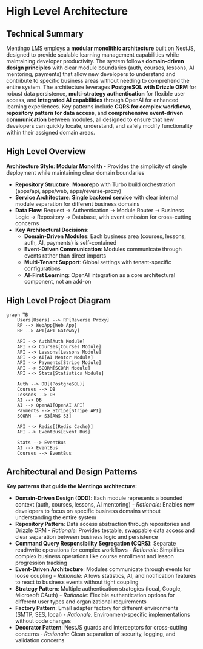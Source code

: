 # High Level Architecture

## Technical Summary

Mentingo LMS employs a **modular monolithic architecture** built on NestJS, designed to provide scalable learning management capabilities while maintaining developer productivity. The system follows **domain-driven design principles** with clear module boundaries (auth, courses, lessons, AI mentoring, payments) that allow new developers to understand and contribute to specific business areas without needing to comprehend the entire system. The architecture leverages **PostgreSQL with Drizzle ORM** for robust data persistence, **multi-strategy authentication** for flexible user access, and **integrated AI capabilities** through OpenAI for enhanced learning experiences. Key patterns include **CQRS for complex workflows**, **repository pattern for data access**, and **comprehensive event-driven communication** between modules, all designed to ensure that new developers can quickly locate, understand, and safely modify functionality within their assigned domain areas.

## High Level Overview

**Architecture Style**: **Modular Monolith** - Provides the simplicity of single deployment while maintaining clear domain boundaries
- **Repository Structure**: **Monorepo** with Turbo build orchestration (apps/api, apps/web, apps/reverse-proxy)
- **Service Architecture**: **Single backend service** with clear internal module separation for different business domains
- **Data Flow**: Request → Authentication → Module Router → Business Logic → Repository → Database, with event emission for cross-cutting concerns
- **Key Architectural Decisions**:
  - **Domain-Driven Modules**: Each business area (courses, lessons, auth, AI, payments) is self-contained
  - **Event-Driven Communication**: Modules communicate through events rather than direct imports
  - **Multi-Tenant Support**: Global settings with tenant-specific configurations
  - **AI-First Learning**: OpenAI integration as a core architectural component, not an add-on

## High Level Project Diagram

```mermaid
graph TB
    Users[Users] --> RP[Reverse Proxy]
    RP --> WebApp[Web App]
    RP --> API[API Gateway]
    
    API --> Auth[Auth Module]
    API --> Courses[Courses Module]
    API --> Lessons[Lessons Module]
    API --> AI[AI Mentor Module]
    API --> Payments[Stripe Module]
    API --> SCORM[SCORM Module]
    API --> Stats[Statistics Module]
    
    Auth --> DB[(PostgreSQL)]
    Courses --> DB
    Lessons --> DB
    AI --> DB
    AI --> OpenAI[OpenAI API]
    Payments --> Stripe[Stripe API]
    SCORM --> S3[AWS S3]
    
    API --> Redis[(Redis Cache)]
    API --> EventBus[Event Bus]
    
    Stats --> EventBus
    AI --> EventBus
    Courses --> EventBus
```

## Architectural and Design Patterns

**Key patterns that guide the Mentingo architecture:**

- **Domain-Driven Design (DDD)**: Each module represents a bounded context (auth, courses, lessons, AI mentoring) - *Rationale:* Enables new developers to focus on specific business domains without understanding the entire system
- **Repository Pattern**: Data access abstraction through repositories and Drizzle ORM - *Rationale:* Provides testable, swappable data access and clear separation between business logic and persistence
- **Command Query Responsibility Segregation (CQRS)**: Separate read/write operations for complex workflows - *Rationale:* Simplifies complex business operations like course enrollment and lesson progression tracking
- **Event-Driven Architecture**: Modules communicate through events for loose coupling - *Rationale:* Allows statistics, AI, and notification features to react to business events without tight coupling
- **Strategy Pattern**: Multiple authentication strategies (local, Google, Microsoft OAuth) - *Rationale:* Flexible authentication options for different user types and organizational requirements
- **Factory Pattern**: Email adapter factory for different environments (SMTP, SES, local) - *Rationale:* Environment-specific implementations without code changes
- **Decorator Pattern**: NestJS guards and interceptors for cross-cutting concerns - *Rationale:* Clean separation of security, logging, and validation concerns
